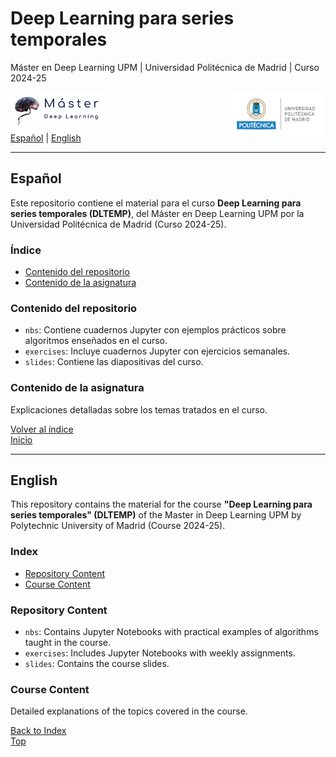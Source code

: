 # Deep Learning para series temporales
Máster en Deep Learning UPM | Universidad Politécnica de Madrid | Curso 2024-25

<img align="left" src="./image-1.png" alt="Logo UPM" width="150">
<img align="right" src="./image-2.png" alt="Logo Master" width="150">

<br>
<br>
<br>

[Español](#español) | [English](#english)

---

## Español

Este repositorio contiene el material para el curso **Deep Learning para series temporales (DLTEMP)**, del Máster en Deep Learning UPM por la Universidad Politécnica de Madrid (Curso 2024-25).

### Índice
- [Contenido del repositorio](#contenido-del-repositorio)
- [Contenido de la asignatura](#contenido-de-la-asignatura)

### Contenido del repositorio
- `nbs`: Contiene cuadernos Jupyter con ejemplos prácticos sobre algoritmos enseñados en el curso.
- `exercises`: Incluye cuadernos Jupyter con ejercicios semanales.
- `slides`: Contiene las diapositivas del curso.

### Contenido de la asignatura
Explicaciones detalladas sobre los temas tratados en el curso.

[Volver al índice](#índice)  
[Inicio](#)

---

## English

This repository contains the material for the course **"Deep Learning para series temporales" (DLTEMP)** of the Master in Deep Learning UPM by Polytechnic University of Madrid (Course 2024-25).

### Index
- [Repository Content](#repository-content)
- [Course Content](#course-content)

### Repository Content
- `nbs`: Contains Jupyter Notebooks with practical examples of algorithms taught in the course.
- `exercises`: Includes Jupyter Notebooks with weekly assignments.
- `slides`: Contains the course slides.

### Course Content
Detailed explanations of the topics covered in the course.

[Back to Index](#index)  
[Top](#)
